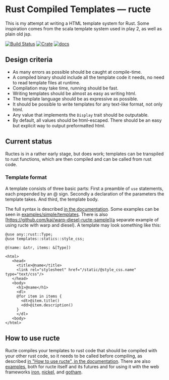 # Rust Compiled Templates — ructe

This is my attempt at writing a HTML template system for Rust.
Some inspiration comes from the scala template system used in play 2,
as well as plain old jsp.

[![Build Status](https://travis-ci.org/kaj/ructe.svg?branch=master)](https://travis-ci.org/kaj/ructe)
[![Crate](https://meritbadge.herokuapp.com/ructe)](https://crates.io/crates/ructe)
[![docs](https://docs.rs/ructe/badge.svg)](https://docs.rs/ructe)

## Design criteria

* As many errors as possible should be caught at compile-time.
* A compiled binary should include all the template code it needs,
  no need to read template files at runtime.
* Compilation may take time, running should be fast.
* Writing templates should be almost as easy as writing html.
* The template language should be as expressive as possible.
* It should be possible to write templates for any text-like format,
  not only html.
* Any value that implements the `Display` trait should be outputable.
* By default, all values should be html-escaped.  There should be an
  easy but explicit way to output preformatted html.

## Current status

Ructes is in a rather early stage, but does work;
templates can be transpiled to rust functions, which are then compiled
and can be called from rust code.

### Template format

A template consists of three basic parts:
First a preamble of `use` statements, each prepended by an @ sign.
Secondly a declaration of the parameters the template takes.
And third, the template body.

The full syntax is described [in the
documentation](https://docs.rs/ructe/~0.3/ructe/Template_syntax/index.html).
Some examples can be seen in
[examples/simple/templates](examples/simple/templates).
There is also [https://github.com/kaj/warp-diesel-ructe-sample](a
separate example of using ructe with warp and diesel).
A template may look something like this:

```
@use any::rust::Type;
@use templates::statics::style_css;

@(name: &str, items: &[Type])

<html>
   <head>
     <title>@name</title>
     <link rel="stylesheet" href="/static/@style_css.name" type="text/css"/>
   </head>
   <body>
     <h1>@name</h1>
     <dl>
     @for item in items {
       <dt>@item.title()
       <dd>@item.description()
     }
     </dl>
   <body>
</html>
```

## How to use ructe

Ructe compiles your templates to rust code that should be compiled with
your other rust code, so it needs to be called before compiling,
as described [in "How to use ructe", in the
documentation](https://docs.rs/ructe/~0.3/ructe/How_to_use_ructe/index.html).
There are also [examples](examples),
both for ructe itself and its futures and for using it with the web
frameworks [iron](examples/iron), [nickel](examples/nickel), and
[gotham](examples/gotham).
